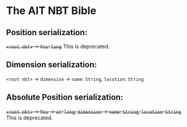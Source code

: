 # The AIT NBT Bible
## Position serialization:
~~`<root nbt>` -> `Pos`: `long`~~
This is deprecated.

## Dimension serialization:
`<root nbt>` -> `dimension` -> `name`: `String`, `location`: `String`

## Absolute Position serialization:
~~`<root nbt>` -> `Pos` -> `at`: `long`, `dimension` -> `name`: `String`, `location`: `String`~~
This is deprecated.
